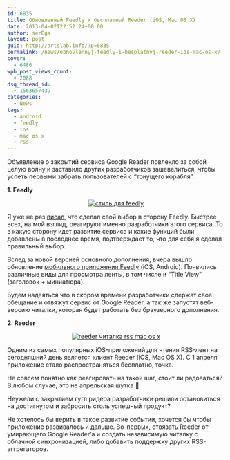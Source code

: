 ```yaml
---
id: 6835
title: Обновленный Feedly и бесплатный Reeder (iOS, Mac OS X)
date: 2013-04-02T22:52:24+00:00
author: serEga
layout: post
guid: http://artslab.info/?p=6835
permalink: /news/obnovlennyj-feedly-i-besplatnyj-reeder-ios-mac-os-x/
cover:
  - 6486
wpb_post_views_count:
  - 2088
dsq_thread_id:
  - 1563657439
categories:
  - News
tags:
  - android
  - feedly
  - ios
  - mac os x
  - rss
---
```

Объявление о закрытий сервиса Google Reader повлекло за собой целую волну и заставило других разработчиков зашевелиться, чтобы успеть первыми забрать пользователей с &#8220;тонущего корабля&#8221;.

**1. Feedly**



<center>
  <a href="http://googledrive.com/host/0B9lHVSSSdxdxd0hjdUdmRzY3Tjg/feedly_userscript.jpg"><img src="http://googledrive.com/host/0B9lHVSSSdxdxd0hjdUdmRzY3Tjg/feedly_userscript-300x175.jpg" alt="стиль для feedly" class="aligncenter size-medium wp-image-6500" srcset="http://googledrive.com/host/0B9lHVSSSdxdxd0hjdUdmRzY3Tjg/feedly_userscript-300x175.jpg 300w, http://googledrive.com/host/0B9lHVSSSdxdxd0hjdUdmRzY3Tjg/feedly_userscript-1024x600.jpg 1024w, http://googledrive.com/host/0B9lHVSSSdxdxd0hjdUdmRzY3Tjg/feedly_userscript.jpg 1477w" sizes="(max-width: 300px) 100vw, 300px" /></a>
</center>

Я уже не раз [писал](http://artslab.info/onlayn-servisyi/zakrytie-google-reader-eksport-dannyx-i-perexod-na-feedly/ "Закрытие Google Reader — экспорт данных и переход на Feedly"), что сделал свой выбор в сторону Feedly. Быстрее всех, на мой взгляд, реагируют именно разработчики этого сервиса. То в какую сторону идет развитие сервиса и какие функций были добавлены в последнее время, подтверждает то, что для себя я сделал правильный выбор.

<!--more-->

Вслед за новой версией основного дополнения, вчера вышло обновление [мобильного приложения Feedly](http://blog.feedly.com/mobile/) (iOS, Android). Появились различные виды для просмотра ленты, в том числе и &#8220;Title View&#8221; (заголовок + миниатюра).

Будем надеяться что в скором времени разработчики сдержат свое обещание и отвяжут сервис от Google Reader, а так же запустят веб-версию читалки, которая будет работать без браузерного дополнения.

**2. Reeder**



<center>
  <a href="http://googledrive.com/host/0B9lHVSSSdxdxd0hjdUdmRzY3Tjg/reeder_skachat_besplatno.jpg"><img src="http://googledrive.com/host/0B9lHVSSSdxdxd0hjdUdmRzY3Tjg/reeder_skachat_besplatno-300x172.jpg" alt="reeder читалка rss mac os x" class="aligncenter size-medium wp-image-6836" srcset="http://googledrive.com/host/0B9lHVSSSdxdxd0hjdUdmRzY3Tjg/reeder_skachat_besplatno-300x172.jpg 300w, http://googledrive.com/host/0B9lHVSSSdxdxd0hjdUdmRzY3Tjg/reeder_skachat_besplatno.jpg 741w" sizes="(max-width: 300px) 100vw, 300px" /></a>
</center>

Одним из самых популярных iOS-приложений для чтения RSS-лент на сегодняшний день является клиент Reeder (iOS, Mac OS X). С 1 апреля приложение стало распространяться бесплатно, точка.

Не совсем понятно как реагировать на такой шаг, стоит ли радоваться? В любом случае, это не апрельская шутка 🙂

Неужели с закрытием гугл ридера разработчики решили остановиться на достигнутом и забросить столь успешный продукт?

Не хотелось бы верить в такое развитие событии, хочется бы чтобы приложение развивалось и дальше. Во-первых, отвязать Reeder от умирающего Google Reader&#8217;а и создать независимую читалку с облачной синхронизацией, либо добавить поддержку других RSS-аггрегаторов.